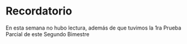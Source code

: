 # Recordatorio

En esta semana no hubo lectura, además de que tuvimos la 1ra Prueba Parcial de este Segundo Bimestre
